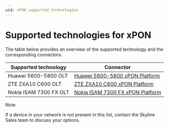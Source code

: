 ```yaml
---
uid: xPON_supported_technologies
---
```


# Supported technologies for xPON

The table below provides an overview of the supported technology and the corresponding connectors.

| Supported technology | Connector                                                                               |
|----------------------|-----------------------------------------------------------------------------------------|
| Huawei 5600-5800 OLT | [Huawei 5600-5800 xPON Platform](https://catalog.dataminer.services/details/bf6188a5-8469-47ae-9119-0650902b147e) |
| ZTE ZXA10 C600 OLT   | [ZTE ZXA10 C600 xPON Platform](https://catalog.dataminer.services/details/ccc5f611-4898-472a-b36d-677776622ecd) |
| Nokia ISAM 7300 FX OLT | [Nokia ISAM 7300 FX xPON Platform](https://catalog.dataminer.services/details/ace036c0-95ee-436d-974f-72d545a6cc37) |

> [!NOTE]
> If a device in your network is not present in this list, contact the Skyline Sales team to discuss your options.
